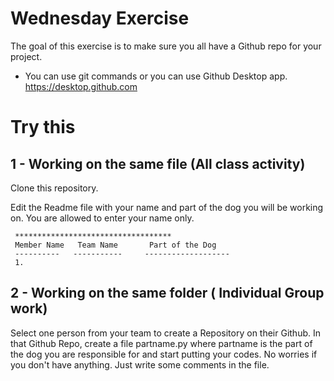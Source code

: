 # Wednesday Exercise
The goal of this exercise is to make sure you all have a Github repo for your project. 

- You can use git commands or you can use Github Desktop app. https://desktop.github.com 

# Try this


## 1 -  Working on the same file (All class activity)

Clone this repository.

Edit the Readme file with your name and part of the dog you will be working on. You are allowed to enter your name only. 

     ***********************************
     Member Name   Team Name       Part of the Dog
     ----------   -----------     -------------------
     1. 

## 2 - Working on the same folder ( Individual Group work)

Select one person from your team to create a Repository on their Github. In that Github Repo, create a file partname.py where partname is the part of the dog you are responsible for and start putting your codes. No worries if you don't have anything. Just write some comments in the file.

